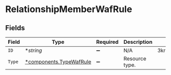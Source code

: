 # RelationshipMemberWafRule


## Fields

| Field                                                         | Type                                                          | Required                                                      | Description                                                   | Example                                                       |
| ------------------------------------------------------------- | ------------------------------------------------------------- | ------------------------------------------------------------- | ------------------------------------------------------------- | ------------------------------------------------------------- |
| `ID`                                                          | **string*                                                     | :heavy_minus_sign:                                            | N/A                                                           | 3krg2uUGZzb2W9Euo4moOR                                        |
| `Type`                                                        | [*components.TypeWafRule](../../models/shared/typewafrule.md) | :heavy_minus_sign:                                            | Resource type.                                                |                                                               |
